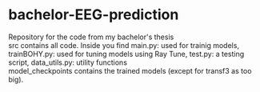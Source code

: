 # bachelor-EEG-prediction
Repository for the code from my bachelor's thesis <br>
src contains all code. Inside you find main.py: used for trainig models, trainBOHY.py: used for tuning models using Ray Tune, test.py: a testing script, data_utils.py: utility functions <br>
model_checkpoints contains the trained models (except for transf3 as too big).
